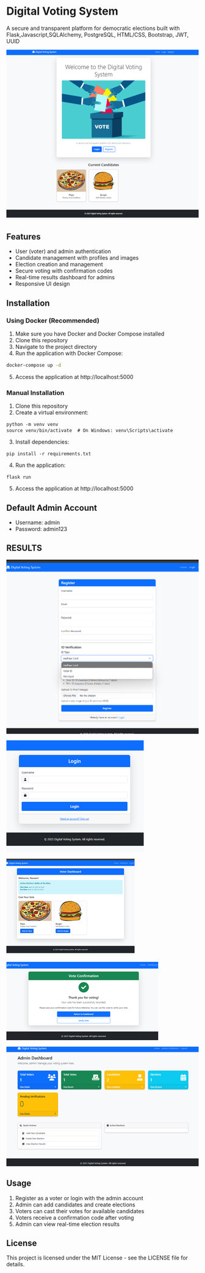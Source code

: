 # Digital Voting System

A secure and transparent platform for democratic elections built with Flask,Javascript,SQLAlchemy, PostgreSQL, HTML/CSS, Bootstrap, JWT, UUID

![Picture 1](https://github.com/khyatikss/Digital-voting-system/blob/main/Picture1.png?raw=true)


## Features

- User (voter) and admin authentication
- Candidate management with profiles and images
- Election creation and management
- Secure voting with confirmation codes
- Real-time results dashboard for admins
- Responsive UI design

## Installation

### Using Docker (Recommended)

1. Make sure you have Docker and Docker Compose installed
2. Clone this repository
3. Navigate to the project directory
4. Run the application with Docker Compose:

```bash
docker-compose up -d
```

5. Access the application at http://localhost:5000

### Manual Installation

1. Clone this repository
2. Create a virtual environment:
```
python -m venv venv
source venv/bin/activate  # On Windows: venv\Scripts\activate
```
3. Install dependencies:
```
pip install -r requirements.txt
```
4. Run the application:
```
flask run
```
5. Access the application at http://localhost:5000

## Default Admin Account
- Username: admin
- Password: admin123
  
## RESULTS
  
![Image 1](https://github.com/khyatikss/Digital-voting-system/blob/main/Picture2.png?raw=true)

![Image 2](https://github.com/khyatikss/Digital-voting-system/blob/main/Picture5.png?raw=true)

![Image 3](https://github.com/khyatikss/Digital-voting-system/blob/main/Picture4.png?raw=true)

![Image 4](https://github.com/khyatikss/Digital-voting-system/blob/main/Picture6.png?raw=true)

![Image 5](https://github.com/khyatikss/Digital-voting-system/blob/main/Picture3.png?raw=true)


## Usage
1. Register as a voter or login with the admin account
2. Admin can add candidates and create elections
3. Voters can cast their votes for available candidates
4. Voters receive a confirmation code after voting
5. Admin can view real-time election results

## License
This project is licensed under the MIT License - see the LICENSE file for details.
